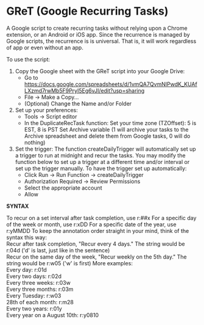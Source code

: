 # GReT (Google Recurring Tasks)
A Google script to create recurring tasks without relying upon a Chrome extension, or an Android or iOS app.  Since the recurrence is managed by Google scripts, the recurrence is is universal.  That is, it will work regardless of app or even without an app.

To use the script:
1)  Copy the Google sheet with the GReT script into your Google Drive:
	- Go to https://docs.google.com/spreadsheets/d/1vmQA7QvmNIPwdK_KUAfLXzmd7rwMb5F9PryI5Eg6vJI/edit?usp=sharing
	- File -> Make a Copy...
	- (Optional) Change the Name and/or Folder
2)  Set up your preferences:
	- Tools -> Script editor
	- In the DuplicateRecTask function:
		Set your time zone (TZOffset): 5 is EST, 8 is PST
		Set Archive variable (1 will archive your tasks to the Archive spreadsheet and delete them from Google tasks, 0 will do nothing)
3)  Set the trigger:
	The function createDailyTrigger will automatically set up a trigger to
	run at midnight and recur the tasks.  You may modify the function below
	to set up a trigger at a different time and/or interval or set up the
	trigger manually.  To have the trigger set up automatically:
	- Click Run -> Run Function -> createDailyTrigger
	- Authorization Required -> Review Permissions
	- Select the appropriate account
	- Allow
<p>
<b>SYNTAX</b>
<p>
To recur on a set interval after task completion, use r:##x
For a specific day of the week or month, use r:xDD
For a specific date of the year, use r:yMMDD
To keep the annotation order straight in your mind, think of the syntax this way:
	<br>Recur after task completion, "Recur every 4 days."  The string would be r:04d ('d' is last, just like in the sentence)
	<br>Recur on the same day of the week, "Recur weekly on the 5th day."  The string would be r:w05 ('w' is first)
More examples:
<br>	Every day:  r:01d
<br>	Every two days:  r:02d
<br>	Every three weeks:  r:03w
<br>	Every three months:  r:03m
<br>	Every Tuesday:  r:w03
<br>	28th of each month:  r:m28
<br>	Every two years:  r:01y
<br>	Every year on a August 10th:  r:y0810
